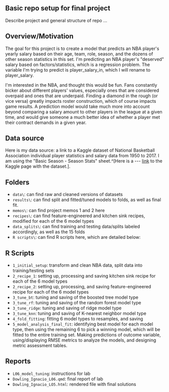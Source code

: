 ## Basic repo setup for final project

Describe project and general structure of repo ...

## Overview/Motivation 

The goal for this project is to create a model that predicts an NBA player's yearly salary based on their age, team, role, season, and the dozens of other season statistics in this set. I'm predicting an NBA player's "deserved" salary based on factors/statistics, which is a regression problem. The variable I'm trying to predict is player_salary_in, which I will rename to player_salary.

I'm interested in the NBA, and thought this would be fun. Fans constantly bicker about different players' values, especially ones that are considered overpaid and ones that are underpaid. Finding a diamond in the rough (or vice versa) greatly impacts roster construction, which of course impacts game results. A prediction model would take much  more into account beyond comparing a salary amount to other players in the league at a given time, and would give someone a much better idea of whether a player met their contract demands in a given year.

## Data source

Here is my data source: a link to a Kaggle dataset of National Basketball Association individual player statistics and salary data from 1950 to 2017. I am using the "Basic Season - Season Stats" sheet.^[Here is a --- [link](https://www.kaggle.com/datasets/whitefero/nba-players-advanced-season-stats-19782016) to the Kaggle page with the dataset.].


## Folders

- `data\`: can find raw and cleaned versions of datasets
- `results\`: can find split and fitted/tuned models to folds, as well as final fit.
- `memos\`: can find project memos 1 and 2 here
- `recipes\`: can find feature-engineered and kitchen sink recipes, modified for each of the 6 model types
- `data_splits\`: can find training and testing data/splits labeled accordingly, as well as the 15 folds
- `R scripts\`: can find R scripts here, which are detailed below:


## R Scripts

- `1_initial_setup`: transform and clean NBA data, split data into training/testing sets
- `2_recipe_1`: setting up, processing and saving kitchen sink recipe for each of the 6 model types
- `2_recipe_2`: setting up, processing, and saving feature-engineered recipe for each of the 6 model types
- `3_tune_bt`: tuning and saving of the boosted tree model type
- `3_tune_rf`: tuning and saving of the random forest model type
- `3_tune_ridge`: tuning and saving of ridge model type
- `3_tune_knn`: tuning and saving of K-nearest neighbor model type
- `4_fold_fitting`: fitting 6 model types to resamples, and saving
- `5_model_analysis_final_fit`: identifying best model for each model type, then using the remaining 6 to pick a winning model, which will be fitted to the entire training set. Making predictions of outcome variable, using/displaying RMSE metrics to analyze the models, and designing metric assessment tables.


## Reports

- `L06_model_tuning`: instructions for lab
- `Dowling_Ignacio_L06.qmd`: final report of lab
- `Dowling_Ignacio_LO5.html`: rendered file with final solutions